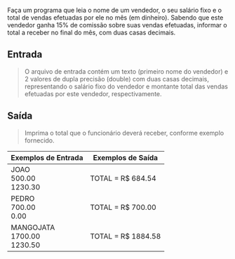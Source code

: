 Faça um programa que leia o nome de um vendedor, o seu salário fixo e o total de vendas efetuadas por ele no mês (em dinheiro). Sabendo que este vendedor ganha 15% de comissão sobre suas vendas efetuadas, informar o total a receber no final do mês, com duas casas decimais.

## Entrada
> O arquivo de entrada contém um texto (primeiro nome do vendedor) e 2 valores de dupla precisão (double) com duas casas decimais, representando o salário fixo do vendedor e montante total das vendas efetuadas por este vendedor, respectivamente.

## Saída
> Imprima o total que o funcionário deverá receber, conforme exemplo fornecido.

| Exemplos de Entrada	 | Exemplos de Saída   |
|-----------------|---------------------|
| JOAO<br/>500.00<br/>1230.30 | TOTAL = R$ 684.54   |
| PEDRO<br/>700.00<br/>0.00| TOTAL = R$ 700.00   |
| MANGOJATA<br/>1700.00<br/>1230.50 | TOTAL = R$ 1884.58  |
